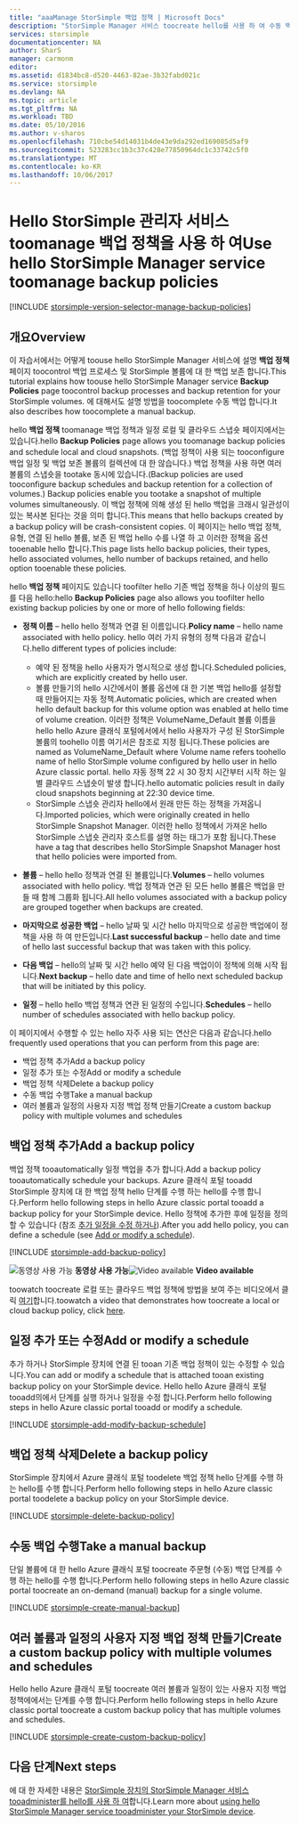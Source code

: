 ```yaml
---
title: "aaaManage StorSimple 백업 정책 | Microsoft Docs"
description: "StorSimple Manager 서비스 toocreate hello를 사용 하 여 수동 백업, 백업 일정 및 백업 보유 관리 하는 방법에 대해 설명 합니다."
services: storsimple
documentationcenter: NA
author: SharS
manager: carmonm
editor: 
ms.assetid: d1834bc8-d520-4463-82ae-3b32fabd021c
ms.service: storsimple
ms.devlang: NA
ms.topic: article
ms.tgt_pltfrm: NA
ms.workload: TBD
ms.date: 05/10/2016
ms.author: v-sharos
ms.openlocfilehash: 710cbe54d14031b4de43e9da292ed169085d5af9
ms.sourcegitcommit: 523283cc1b3c37c428e77850964dc1c33742c5f0
ms.translationtype: MT
ms.contentlocale: ko-KR
ms.lasthandoff: 10/06/2017
---
```

# <a name="use-hello-storsimple-manager-service-toomanage-backup-policies"></a><span data-ttu-id="5f9bf-103">Hello StorSimple 관리자 서비스 toomanage 백업 정책을 사용 하 여</span><span class="sxs-lookup"><span data-stu-id="5f9bf-103">Use hello StorSimple Manager service toomanage backup policies</span></span>
[!INCLUDE [storsimple-version-selector-manage-backup-policies](../../includes/storsimple-version-selector-manage-backup-policies.md)]

## <a name="overview"></a><span data-ttu-id="5f9bf-104">개요</span><span class="sxs-lookup"><span data-stu-id="5f9bf-104">Overview</span></span>
<span data-ttu-id="5f9bf-105">이 자습서에서는 어떻게 toouse hello StorSimple Manager 서비스에 설명 **백업 정책** 페이지 toocontrol 백업 프로세스 및 StorSimple 볼륨에 대 한 백업 보존 합니다.</span><span class="sxs-lookup"><span data-stu-id="5f9bf-105">This tutorial explains how toouse hello StorSimple Manager service **Backup Policies** page toocontrol backup processes and backup retention for your StorSimple volumes.</span></span> <span data-ttu-id="5f9bf-106">에 대해서도 설명 방법을 toocomplete 수동 백업 합니다.</span><span class="sxs-lookup"><span data-stu-id="5f9bf-106">It also describes how toocomplete a manual backup.</span></span>

<span data-ttu-id="5f9bf-107">hello **백업 정책** toomanage 백업 정책과 일정 로컬 및 클라우드 스냅숏 페이지에서는 있습니다.</span><span class="sxs-lookup"><span data-stu-id="5f9bf-107">hello **Backup Policies** page allows you toomanage backup policies and schedule local and cloud snapshots.</span></span> <span data-ttu-id="5f9bf-108">(백업 정책이 사용 되는 tooconfigure 백업 일정 및 백업 보존 볼륨의 컬렉션에 대 한 않습니다.) 백업 정책을 사용 하면 여러 볼륨의 스냅숏을 tootake 동시에 있습니다.</span><span class="sxs-lookup"><span data-stu-id="5f9bf-108">(Backup policies are used tooconfigure backup schedules and backup retention for a collection of volumes.) Backup policies enable you tootake a snapshot of multiple volumes simultaneously.</span></span> <span data-ttu-id="5f9bf-109">이 백업 정책에 의해 생성 된 hello 백업을 크래시 일관성이 있는 복사본 된다는 것을 의미 합니다.</span><span class="sxs-lookup"><span data-stu-id="5f9bf-109">This means that hello backups created by a backup policy will be crash-consistent copies.</span></span> <span data-ttu-id="5f9bf-110">이 페이지는 hello 백업 정책, 유형, 연결 된 hello 볼륨, 보존 된 백업 hello 수를 나열 하 고 이러한 정책을 옵션 tooenable hello 합니다.</span><span class="sxs-lookup"><span data-stu-id="5f9bf-110">This page lists hello backup policies, their types, hello associated volumes, hello number of backups retained, and hello option tooenable these policies.</span></span>

<span data-ttu-id="5f9bf-111">hello **백업 정책** 페이지도 있습니다 toofilter hello 기존 백업 정책을 하나 이상의 필드를 다음 hello:</span><span class="sxs-lookup"><span data-stu-id="5f9bf-111">hello **Backup Policies** page also allows you toofilter hello existing backup policies by one or more of hello following fields:</span></span>

* <span data-ttu-id="5f9bf-112">**정책 이름** – hello hello 정책과 연결 된 이름입니다.</span><span class="sxs-lookup"><span data-stu-id="5f9bf-112">**Policy name** – hello name associated with hello policy.</span></span> <span data-ttu-id="5f9bf-113">hello 여러 가지 유형의 정책 다음과 같습니다.</span><span class="sxs-lookup"><span data-stu-id="5f9bf-113">hello different types of policies include:</span></span>
  
  * <span data-ttu-id="5f9bf-114">예약 된 정책을 hello 사용자가 명시적으로 생성 합니다.</span><span class="sxs-lookup"><span data-stu-id="5f9bf-114">Scheduled policies, which are explicitly created by hello user.</span></span>
  * <span data-ttu-id="5f9bf-115">볼륨 만들기의 hello 시간에서이 볼륨 옵션에 대 한 기본 백업 hello를 설정할 때 만들어지는 자동 정책.</span><span class="sxs-lookup"><span data-stu-id="5f9bf-115">Automatic policies, which are created when hello default backup for this volume option was enabled at hello time of volume creation.</span></span> <span data-ttu-id="5f9bf-116">이러한 정책은 VolumeName_Default 볼륨 이름을 hello hello Azure 클래식 포털에서에서 hello 사용자가 구성 된 StorSimple 볼륨의 toohello 이름 여기서은 참조로 지정 됩니다.</span><span class="sxs-lookup"><span data-stu-id="5f9bf-116">These policies are named as VolumeName_Default where Volume name refers toohello name of hello StorSimple volume configured by hello user in hello Azure classic portal.</span></span> <span data-ttu-id="5f9bf-117">hello 자동 정책 22 시 30 장치 시간부터 시작 하는 일별 클라우드 스냅숏이 발생 합니다.</span><span class="sxs-lookup"><span data-stu-id="5f9bf-117">hello automatic policies result in daily cloud snapshots beginning at 22:30 device time.</span></span>
  * <span data-ttu-id="5f9bf-118">StorSimple 스냅숏 관리자 hello에서 원래 만든 하는 정책을 가져옵니다.</span><span class="sxs-lookup"><span data-stu-id="5f9bf-118">Imported policies, which were originally created in hello StorSimple Snapshot Manager.</span></span> <span data-ttu-id="5f9bf-119">이러한 hello 정책에서 가져온 hello StorSimple 스냅숏 관리자 호스트를 설명 하는 태그가 포함 됩니다.</span><span class="sxs-lookup"><span data-stu-id="5f9bf-119">These have a tag that describes hello StorSimple Snapshot Manager host that hello policies were imported from.</span></span>
* <span data-ttu-id="5f9bf-120">**볼륨** – hello hello 정책과 연결 된 볼륨입니다.</span><span class="sxs-lookup"><span data-stu-id="5f9bf-120">**Volumes** – hello volumes associated with hello policy.</span></span> <span data-ttu-id="5f9bf-121">백업 정책과 연관 된 모든 hello 볼륨은 백업을 만들 때 함께 그룹화 됩니다.</span><span class="sxs-lookup"><span data-stu-id="5f9bf-121">All hello volumes associated with a backup policy are grouped together when backups are created.</span></span>
* <span data-ttu-id="5f9bf-122">**마지막으로 성공한 백업** – hello 날짜 및 시간 hello 마지막으로 성공한 백업에이 정책을 사용 하 여 만든입니다.</span><span class="sxs-lookup"><span data-stu-id="5f9bf-122">**Last successful backup** – hello date and time of hello last successful backup that was taken with this policy.</span></span>
* <span data-ttu-id="5f9bf-123">**다음 백업** – hello의 날짜 및 시간 hello 예약 된 다음 백업이이 정책에 의해 시작 됩니다.</span><span class="sxs-lookup"><span data-stu-id="5f9bf-123">**Next backup** – hello date and time of hello next scheduled backup that will be initiated by this policy.</span></span>
* <span data-ttu-id="5f9bf-124">**일정** – hello hello 백업 정책과 연관 된 일정의 수입니다.</span><span class="sxs-lookup"><span data-stu-id="5f9bf-124">**Schedules** – hello number of schedules associated with hello backup policy.</span></span>

<span data-ttu-id="5f9bf-125">이 페이지에서 수행할 수 있는 hello 자주 사용 되는 연산은 다음과 같습니다.</span><span class="sxs-lookup"><span data-stu-id="5f9bf-125">hello frequently used operations that you can perform from this page are:</span></span>

* <span data-ttu-id="5f9bf-126">백업 정책 추가</span><span class="sxs-lookup"><span data-stu-id="5f9bf-126">Add a backup policy</span></span> 
* <span data-ttu-id="5f9bf-127">일정 추가 또는 수정</span><span class="sxs-lookup"><span data-stu-id="5f9bf-127">Add or modify a schedule</span></span> 
* <span data-ttu-id="5f9bf-128">백업 정책 삭제</span><span class="sxs-lookup"><span data-stu-id="5f9bf-128">Delete a backup policy</span></span> 
* <span data-ttu-id="5f9bf-129">수동 백업 수행</span><span class="sxs-lookup"><span data-stu-id="5f9bf-129">Take a manual backup</span></span> 
* <span data-ttu-id="5f9bf-130">여러 볼륨과 일정의 사용자 지정 백업 정책 만들기</span><span class="sxs-lookup"><span data-stu-id="5f9bf-130">Create a custom backup policy with multiple volumes and schedules</span></span> 

## <a name="add-a-backup-policy"></a><span data-ttu-id="5f9bf-131">백업 정책 추가</span><span class="sxs-lookup"><span data-stu-id="5f9bf-131">Add a backup policy</span></span>
<span data-ttu-id="5f9bf-132">백업 정책 tooautomatically 일정 백업을 추가 합니다.</span><span class="sxs-lookup"><span data-stu-id="5f9bf-132">Add a backup policy tooautomatically schedule your backups.</span></span> <span data-ttu-id="5f9bf-133">Azure 클래식 포털 tooadd StorSimple 장치에 대 한 백업 정책 hello 단계를 수행 하는 hello를 수행 합니다.</span><span class="sxs-lookup"><span data-stu-id="5f9bf-133">Perform hello following steps in hello Azure classic portal tooadd a backup policy for your StorSimple device.</span></span> <span data-ttu-id="5f9bf-134">Hello 정책에 추가한 후에 일정을 정의할 수 있습니다 (참조 [추가 일정을 수정 하거나](#add-or-modify-a-schedule)).</span><span class="sxs-lookup"><span data-stu-id="5f9bf-134">After you add hello policy, you can define a schedule (see [Add or modify a schedule](#add-or-modify-a-schedule)).</span></span>

[!INCLUDE [storsimple-add-backup-policy](../../includes/storsimple-add-backup-policy.md)]

<span data-ttu-id="5f9bf-135">![동영상 사용 가능](./media/storsimple-manage-backup-policies/Video_icon.png) **동영상 사용 가능**</span><span class="sxs-lookup"><span data-stu-id="5f9bf-135">![Video available](./media/storsimple-manage-backup-policies/Video_icon.png) **Video available**</span></span>

<span data-ttu-id="5f9bf-136">toowatch toocreate 로컬 또는 클라우드 백업 정책에 방법을 보여 주는 비디오에서 클릭 [여기](https://azure.microsoft.com/documentation/videos/create-storsimple-backup-policies/)합니다.</span><span class="sxs-lookup"><span data-stu-id="5f9bf-136">toowatch a video that demonstrates how toocreate a local or cloud backup policy, click [here](https://azure.microsoft.com/documentation/videos/create-storsimple-backup-policies/).</span></span>

## <a name="add-or-modify-a-schedule"></a><span data-ttu-id="5f9bf-137">일정 추가 또는 수정</span><span class="sxs-lookup"><span data-stu-id="5f9bf-137">Add or modify a schedule</span></span>
<span data-ttu-id="5f9bf-138">추가 하거나 StorSimple 장치에 연결 된 tooan 기존 백업 정책이 있는 수정할 수 있습니다.</span><span class="sxs-lookup"><span data-stu-id="5f9bf-138">You can add or modify a schedule that is attached tooan existing backup policy on your StorSimple device.</span></span> <span data-ttu-id="5f9bf-139">Hello hello Azure 클래식 포털 tooadd의에서 단계를 실행 하거나 일정을 수정 합니다.</span><span class="sxs-lookup"><span data-stu-id="5f9bf-139">Perform hello following steps in hello Azure classic portal tooadd or modify a schedule.</span></span>

[!INCLUDE [storsimple-add-modify-backup-schedule](../../includes/storsimple-add-modify-backup-schedule.md)]

## <a name="delete-a-backup-policy"></a><span data-ttu-id="5f9bf-140">백업 정책 삭제</span><span class="sxs-lookup"><span data-stu-id="5f9bf-140">Delete a backup policy</span></span>
<span data-ttu-id="5f9bf-141">StorSimple 장치에서 Azure 클래식 포털 toodelete 백업 정책 hello 단계를 수행 하는 hello를 수행 합니다.</span><span class="sxs-lookup"><span data-stu-id="5f9bf-141">Perform hello following steps in hello Azure classic portal toodelete a backup policy on your StorSimple device.</span></span>

[!INCLUDE [storsimple-delete-backup-policy](../../includes/storsimple-delete-backup-policy.md)]

## <a name="take-a-manual-backup"></a><span data-ttu-id="5f9bf-142">수동 백업 수행</span><span class="sxs-lookup"><span data-stu-id="5f9bf-142">Take a manual backup</span></span>
<span data-ttu-id="5f9bf-143">단일 볼륨에 대 한 hello Azure 클래식 포털 toocreate 주문형 (수동) 백업 단계를 수행 하는 hello를 수행 합니다.</span><span class="sxs-lookup"><span data-stu-id="5f9bf-143">Perform hello following steps in hello Azure classic portal toocreate an on-demand (manual) backup for a single volume.</span></span>

[!INCLUDE [storsimple-create-manual-backup](../../includes/storsimple-create-manual-backup.md)]

## <a name="create-a-custom-backup-policy-with-multiple-volumes-and-schedules"></a><span data-ttu-id="5f9bf-144">여러 볼륨과 일정의 사용자 지정 백업 정책 만들기</span><span class="sxs-lookup"><span data-stu-id="5f9bf-144">Create a custom backup policy with multiple volumes and schedules</span></span>
<span data-ttu-id="5f9bf-145">Hello hello Azure 클래식 포털 toocreate 여러 볼륨과 일정이 있는 사용자 지정 백업 정책에에서는 단계를 수행 합니다.</span><span class="sxs-lookup"><span data-stu-id="5f9bf-145">Perform hello following steps in hello Azure classic portal toocreate a custom backup policy that has multiple volumes and schedules.</span></span>

[!INCLUDE [storsimple-create-custom-backup-policy](../../includes/storsimple-create-custom-backup-policy.md)]

## <a name="next-steps"></a><span data-ttu-id="5f9bf-146">다음 단계</span><span class="sxs-lookup"><span data-stu-id="5f9bf-146">Next steps</span></span>
<span data-ttu-id="5f9bf-147">에 대 한 자세한 내용은 [StorSimple 장치의 StorSimple Manager 서비스 tooadminister를 hello를 사용 하 여](storsimple-manager-service-administration.md)합니다.</span><span class="sxs-lookup"><span data-stu-id="5f9bf-147">Learn more about [using hello StorSimple Manager service tooadminister your StorSimple device](storsimple-manager-service-administration.md).</span></span>


